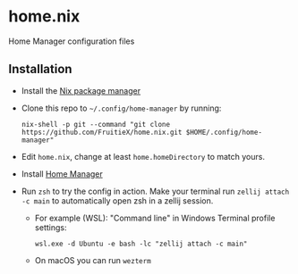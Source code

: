 # home.nix
Home Manager configuration files

## Installation

- Install the [Nix package manager](https://nixos.org/download.html#nix-quick-install)
- Clone this repo to `~/.config/home-manager` by running:

  ```
  nix-shell -p git --command "git clone https://github.com/FruitieX/home.nix.git $HOME/.config/home-manager"
  ```

- Edit `home.nix`, change at least `home.homeDirectory` to match yours.

- Install [Home Manager](https://github.com/nix-community/home-manager#installation)
- Run `zsh` to try the config in action. Make your terminal run `zellij
  attach -c main` to automatically open zsh in a zellij session.

  - For example (WSL): "Command line" in Windows Terminal profile settings:
    
    ```
    wsl.exe -d Ubuntu -e bash -lc "zellij attach -c main"
    ```
  
  - On macOS you can run `wezterm` 
